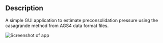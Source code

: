 ## Description

A simple GUI application to estimate preconsolidation pressure using the casagrande method from AGS4 data format files.

![Screenshot of app](/repository/assets/media/screen_capture.png?raw=true "Screenshot of app")